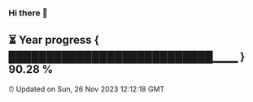 ### Hi there 👋
⏳ Year progress { ███████████████████████████▁▁▁ } 90.28 %
---
⏰ Updated on Sun, 26 Nov 2023 12:12:18 GMT

